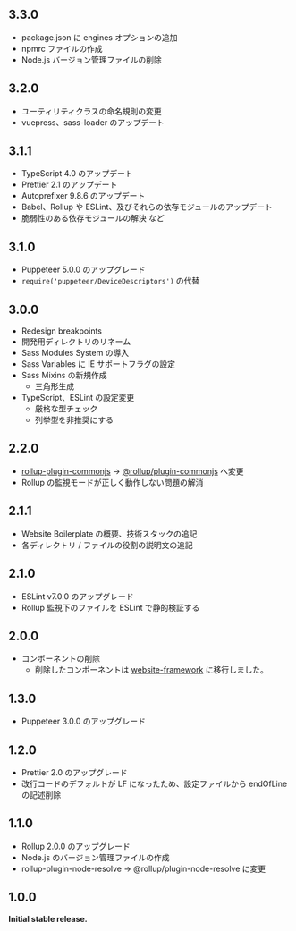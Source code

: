 ## 3.3.0

- package.json に engines オプションの追加
- npmrc ファイルの作成
- Node.js バージョン管理ファイルの削除

## 3.2.0

- ユーティリティクラスの命名規則の変更
- vuepress、sass-loader のアップデート

## 3.1.1

- TypeScript 4.0 のアップデート
- Prettier 2.1 のアップデート
- Autoprefixer 9.8.6 のアップデート
- Babel、Rollup や ESLint、及びそれらの依存モジュールのアップデート
- 脆弱性のある依存モジュールの解決 など

## 3.1.0

- Puppeteer 5.0.0 のアップグレード
- `require('puppeteer/DeviceDescriptors')` の代替

## 3.0.0

- Redesign breakpoints
- 開発用ディレクトリのリネーム
- Sass Modules System の導入
- Sass Variables に IE サポートフラグの設定
- Sass Mixins の新規作成
  - 三角形生成
- TypeScript、ESLint の設定変更
  - 厳格な型チェック
  - 列挙型を非推奨にする

## 2.2.0

- [rollup-plugin-commonjs](https://github.com/rollup/rollup-plugin-commonjs) → [@rollup/plugin-commonjs](https://github.com/rollup/plugins/tree/master/packages/commonjs) へ変更
- Rollup の監視モードが正しく動作しない問題の解消

## 2.1.1

- Website Boilerplate の概要、技術スタックの追記
- 各ディレクトリ / ファイルの役割の説明文の追記

## 2.1.0

- ESLint v7.0.0 のアップグレード
- Rollup 監視下のファイルを ESLint で静的検証する

## 2.0.0

- コンポーネントの削除
  - 削除したコンポーネントは [website-framework](https://github.com/toshifumiimanishi/website-framework) に移行しました。

## 1.3.0

- Puppeteer 3.0.0 のアップグレード

## 1.2.0

- Prettier 2.0 のアップグレード
- 改行コードのデフォルトが LF になったため、設定ファイルから endOfLine の記述削除

## 1.1.0

- Rollup 2.0.0 のアップグレード
- Node.js のバージョン管理ファイルの作成
- rollup-plugin-node-resolve → @rollup/plugin-node-resolve に変更

## 1.0.0

**Initial stable release.**
